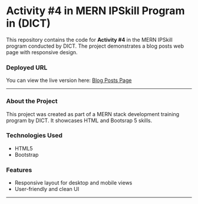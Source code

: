 # Activity #4 in MERN IPSkill Program in (DICT)

This repository contains the code for **Activity #4** in the MERN IPSkill program conducted by DICT. The project demonstrates a blog posts web page with responsive design.

### Deployed URL
You can view the live version here: [Blog Posts Page](https://keithcyrilldiaz.github.io/BlogPost-using-Bootstrap5/)

---

### About the Project
This project was created as part of a MERN stack development training program by DICT. It showcases HTML and Bootsrap 5 skills.

### Technologies Used
- HTML5
- Bootstrap

### Features
- Responsive layout for desktop and mobile views
- User-friendly and clean UI

---
